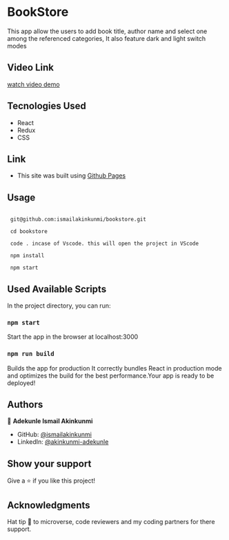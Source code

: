 # BookStore

This app allow the users to add book title, author name and select one among the referenced categories, It also feature dark and light switch modes

## Video Link

[watch video demo]('https://www.loom.com/share/1cfd1c8279a04679980930d4030595d5')

## Tecnologies Used

- React
- Redux
- CSS

## Link

- This site was built using [Github Pages]("https://ismailakinkunmi.github.io/bookstore")

## Usage

``` start by cloning this repository by running the following command:

 git@github.com:ismailakinkunmi/bookstore.git

 cd bookstore

 code . incase of Vscode. this will open the project in VScode

 npm install

 npm start

```

## Used Available Scripts

In the project directory, you can run:

### `npm start`

Start the app in the browser at localhost:3000

### `npm run build`

Builds the app for production It correctly bundles React in production mode and optimizes the build for the best performance.Your app is ready to be deployed!

## Authors

👤 **Adekunle Ismail Akinkunmi**

- GitHub: [@ismailakinkunmi](https://github.com/ismailakinkunmi)
- LinkedIn: [@akinkunmi-adekunle](https://www.linkedin.com/in/adismail4/)

## Show your support

Give a ⭐️ if you like this project!

## Acknowledgments

Hat tip 👒 to microverse, code reviewers and my coding partners for there support.
